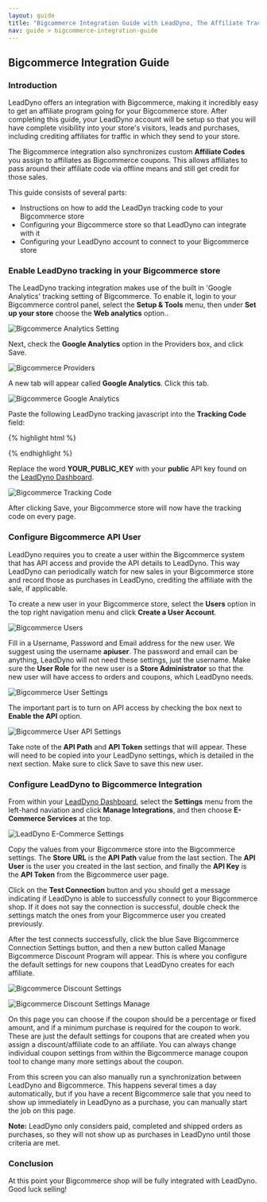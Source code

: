 ```yaml
---
layout: guide
title: "Bigcommerce Integration Guide with LeadDyno, The Affiliate Tracking Software & Online Marketing System"
nav: guide > bigcommerce-integration-guide
---
```


## Bigcommerce Integration Guide

### Introduction

LeadDyno offers an integration with Bigcommerce, making it incredibly easy to get an affiliate program going for
your Bigcommerce store. After completing this guide, your LeadDyno account will be setup so that you will have complete
visibility into your store's visitors, leads and purchases, including crediting affiliates for traffic in which they
send to your store.

The Bigcommerce integration also synchronizes custom **Affiliate Codes** you assign to affiliates as Bigcommerce coupons.
This allows affiliates to pass around their affiliate code via offline means and still get credit for those sales.

This guide consists of several parts:

* Instructions on how to add the LeadDyn tracking code to your Bigcommerce store
* Configuring your Bigcommerce store so that LeadDyno can integrate with it
* Configuring your LeadDyno account to connect to your Bigcommerce store

### Enable LeadDyno tracking in your Bigcommerce store ###

The LeadDyno tracking integration makes use of the built in 'Google Analytics' tracking setting of Bigcommerce. To
enable it, login to your Bigcommerce control panel, select the **Setup & Tools** menu, then under **Set up your store**
choose the **Web analytics** option..

![Bigcommerce Analytics Setting](img/bc_guide_analytics.png)


Next, check the **Google Analytics** option in the Providers box, and click Save.

![Bigcommerce Providers](img/bc_guide_analytics_enable_google.png)

A new tab will appear called **Google Analytics**. Click this tab.

![Bigcommerce Google Analytics](img/bc_guide_analytics_click_google.png)

Paste the following LeadDyno tracking javascript into the **Tracking Code** field:

{% highlight html %}
<script type="text/javascript" src="https://static.leaddyno.com/js"></script>
<script>
  LeadDyno.key = "YOUR_PUBLIC_KEY";
  LeadDyno.recordVisit();
  LeadDyno.autoWatch();
 </script>
{% endhighlight %}

Replace the word **YOUR_PUBLIC_KEY** with your **public** API key found on the [LeadDyno Dashboard](https://app.leaddyno.com/settings/account).

![Bigcommerce Tracking Code](img/bc_guide_analytics_paste_and_save.png)

After clicking Save, your Bigcommerce store will now have the tracking code on every page.


### Configure Bigcommerce API User ###

LeadDyno requires you to create a user within the Bigcommerce system that has API access and provide the API details
to LeadDyno. This way LeadDyno can periodically watch for new sales in your Bigcommerce store and record those as
purchases in LeadDyno, crediting the affiliate with the sale, if applicable.

To create a new user in your Bigcommerce store, select the **Users** option in the top right navigation menu and click
**Create a User Account**.

![Bigcommerce Users](img/bc_guide_create_user.png)


Fill in a Username, Password and Email address for the new user. We suggest using the username **apiuser**. The password
and email can be anything, LeadDyno will not need these settings, just the username. Make sure the **User Role** for the new
user is a **Store Administrator** so that the new user will have access to orders and coupons, which LeadDyno needs.

![Bigcommerce User Settings](img/bc_guide_create_user_settings.png)

The important part is to turn on API access by checking the box next to **Enable the API** option.

![Bigcommerce User API Settings](img/bc_guide_enable_api.png)

Take note of the **API Path** and **API Token** settings that will appear. These will need to be copied into your LeadDyno
settings, which is detailed in the next section. Make sure to click Save to save this new user.



### Configure LeadDyno to Bigcommerce Integration ###

From within your [LeadDyno Dashboard](https://app.leaddyno.com), select the **Settings** menu from the left-hand naviation
and click **Manage Integrations**, and then choose **E-Commerce Services** at the top.

![LeadDyno E-Commerce Settings](img/bc_guide_ld_settings.png)


Copy the values from your Bigcommerce store into the Bigcommerce settings. The **Store URL** is the **API Path** value
from the last section. The **API User** is the user you created in the last section, and finally the **API Key** is the
**API Token** from the Bigcommerce user page.

Click on the **Test Connection** button and you should get a message indicating if LeadDyno is able to successfully connect
to your Bigcommerce shop. If it does not say the connection is successful, double check the settings match the ones from
your Bigcommerce user you created previously.

After the test connects successfully, click the blue Save Bigcommerce Connection Settings button, and then a new button called
Manage Bigcommerce Discount Program will appear. This is where you configure the default settings for new coupons that
LeadDyno creates for each affiliate.

![Bigcommerce Discount Settings](img/bc_guide_ld_coupon_settings.png)

![Bigcommerce Discount Settings Manage](img/bc_guide_ld_coupon_settings2.png)


On this page you can choose if the coupon should be a percentage or fixed amount, and if a minimum purchase is required
for the coupon to work. These are just the default settings for coupons that are created when you assign a discount/affiliate
code to an affiliate. You can always change individual coupon settings from within the Bigcommerce manage coupon tool
to change many more settings about the coupon.

From this screen you can also manually run a synchronization between LeadDyno and Bigcommerce. This happens several times
a day automatically, but if you have a recent Bigcommerce sale that you need to show up immediately in LeadDyno as a
purchase, you can manually start the job on this page.

<div class="alert alert-info">
  <strong>Note:</strong> LeadDyno only considers paid, completed and shipped orders as purchases, so they will not show up
   as purchases in LeadDyno until those criteria are met.
</div>


### Conclusion ###

At this point your Bigcommerce shop will be fully integrated with LeadDyno. Good luck selling!